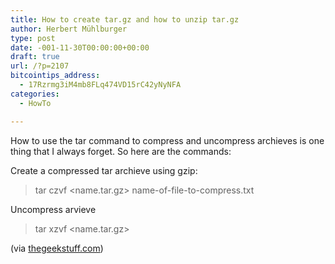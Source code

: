 ```yaml
---
title: How to create tar.gz and how to unzip tar.gz
author: Herbert Mühlburger
type: post
date: -001-11-30T00:00:00+00:00
draft: true
url: /?p=2107
bitcointips_address:
  - 17Rzrmg3iM4mb8FLq474VD15rC42yNyNFA
categories:
  - HowTo

---
```

How to use the tar command to compress and uncompress archieves is one thing that I always forget. So here are the commands:

Create a compressed tar archieve using gzip:

> tar czvf <name.tar.gz> name-of-file-to-compress.txt

Uncompress arvieve

> tar xzvf <name.tar.gz>

(via <a href="http://www.thegeekstuff.com/2010/04/unix-tar-command-examples/" target="_blank">thegeekstuff.com</a>)
